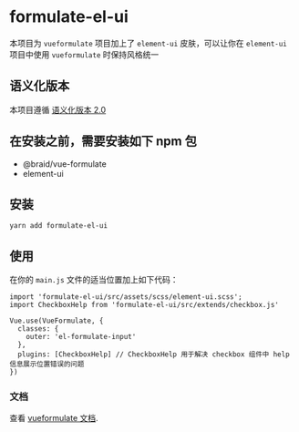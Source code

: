 # formulate-el-ui

本项目为 `vueformulate` 项目加上了 `element-ui` 皮肤，可以让你在 `element-ui` 项目中使用 `vueformulate` 时保持风格统一

## 语义化版本

本项目遵循 [语义化版本 2.0](https://semver.org/lang/zh-CN/) 

## 在安装之前，需要安装如下 npm 包

- @braid/vue-formulate
- element-ui

## 安装

```
yarn add formulate-el-ui
```

## 使用

在你的 `main.js` 文件的适当位置加上如下代码：
```
import 'formulate-el-ui/src/assets/scss/element-ui.scss';
import CheckboxHelp from 'formulate-el-ui/src/extends/checkbox.js'

Vue.use(VueFormulate, {
  classes: {
    outer: 'el-formulate-input'
  },
  plugins: [CheckboxHelp] // CheckboxHelp 用于解决 checkbox 组件中 help 信息展示位置错误的问题
})
```

### 文档

查看 [vueformulate 文档](https://vueformulate.com/).
